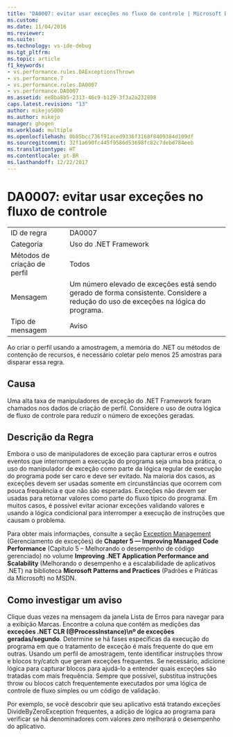 ```yaml
---
title: "DA0007: evitar usar exceções no fluxo de controle | Microsoft Docs"
ms.custom: 
ms.date: 11/04/2016
ms.reviewer: 
ms.suite: 
ms.technology: vs-ide-debug
ms.tgt_pltfrm: 
ms.topic: article
f1_keywords:
- vs.performance.rules.DAExceptionsThrown
- vs.performance.7
- vs.performance.rules.DA0007
- vs.performance.DA0007
ms.assetid: ee8ba8b5-2313-46c9-b129-3f3a2a232898
caps.latest.revision: "13"
author: mikejo5000
ms.author: mikejo
manager: ghogen
ms.workload: multiple
ms.openlocfilehash: 0b85bcc736f91aced9336f3168f8409384d109df
ms.sourcegitcommit: 32f1a690fc445f9586d53698fc82c7debd784eeb
ms.translationtype: HT
ms.contentlocale: pt-BR
ms.lasthandoff: 12/22/2017
---
```

# <a name="da0007-avoid-using-exceptions-for-control-flow"></a>DA0007: evitar usar exceções no fluxo de controle
|||  
|-|-|  
|ID de regra|DA0007|  
|Categoria|Uso do .NET Framework|  
|Métodos de criação de perfil|Todos|  
|Mensagem|Um número elevado de exceções está sendo gerado de forma consistente. Considere a redução do uso de exceções na lógica do programa.|  
|Tipo de mensagem|Aviso|  
  
 Ao criar o perfil usando a amostragem, a memória do .NET ou métodos de contenção de recursos, é necessário coletar pelo menos 25 amostras para disparar essa regra.  
  
## <a name="cause"></a>Causa  
 Uma alta taxa de manipuladores de exceção do .NET Framework foram chamados nos dados de criação de perfil. Considere o uso de outra lógica de fluxo de controle para reduzir o número de exceções geradas.  
  
## <a name="rule-description"></a>Descrição da Regra  
 Embora o uso de manipuladores de exceção para capturar erros e outros eventos que interrompem a execução do programa seja uma boa prática, o uso do manipulador de exceção como parte da lógica regular de execução do programa pode ser caro e deve ser evitado. Na maioria dos casos, as exceções devem ser usadas somente em circunstâncias que ocorrem com pouca frequência e que não são esperadas. Exceções não devem ser usadas para retornar valores como parte do fluxo típico do programa. Em muitos casos, é possível evitar acionar exceções validando valores e usando a lógica condicional para interromper a execução de instruções que causam o problema.  
  
 Para obter mais informações, consulte a seção [Exception Management](http://go.microsoft.com/fwlink/?LinkID=177825) (Gerenciamento de exceções) de **Chapter 5 — Improving Managed Code Performance** (Capítulo 5 – Melhorando o desempenho de código gerenciado) no volume **Improving .NET Application Performance and Scalability** (Melhorando o desempenho e a escalabilidade de aplicativos .NET) na biblioteca **Microsoft Patterns and Practices** (Padrões e Práticas da Microsoft) no MSDN.  
  
## <a name="how-to-investigate-a-warning"></a>Como investigar um aviso  
 Clique duas vezes na mensagem da janela Lista de Erros para navegar para a exibição Marcas. Encontre a coluna que contém as medições das **exceções .NET CLR (@ProcessInstance)\\nº de exceções geradas/segundo**. Determine se há fases específicas da execução do programa em que o tratamento de exceção é mais frequente do que em outras. Usando um perfil de amostragem, tente identificar instruções throw e blocos try/catch que geram exceções frequentes. Se necessário, adicione lógica para capturar blocos para ajudá-lo a entender quais exceções são tratadas com mais frequência. Sempre que possível, substitua instruções throw ou blocos catch frequentemente executados por uma lógica de controle de fluxo simples ou um código de validação.  
  
 Por exemplo, se você descobrir que seu aplicativo está tratando exceções DivideByZeroException frequentes, a adição de lógica ao programa para verificar se há denominadores com valores zero melhorará o desempenho do aplicativo.